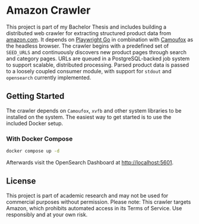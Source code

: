 # Amazon Crawler

This project is part of my Bachelor Thesis and includes building a distributed web crawler for extracting structured product data from [amazon.com](https://amazon.com). It depends on [Playwright Go](https://github.com/playwright-community/playwright-go) in combination with [Camoufox](https://camoufox.com) as the headless browser. 
The crawler begins with a predefined set of `SEED_URLS` and continuously discovers new product pages through search and category pages. URLs are queued in a PostgreSQL-backed job system to support scalable, distributed processing. Parsed product data is passed to a loosely coupled consumer module, with support for `stdout` and `opensearch` currently implemented.

## Getting Started
The crawler depends on `Camoufox`, `xvfb` and other system libraries to be installed on the system. The easiest way to get started is to use the included Docker setup.

### With Docker Compose
```bash
docker compose up -d
```
Afterwards visit the OpenSearch Dashboard at [http://localhost:5601](http://localhost:5601).

## License
This project is part of academic research and may not be used for commercial purposes without permission.
Please note: This crawler targets Amazon, which prohibits automated access in its Terms of Service. Use responsibly and at your own risk.